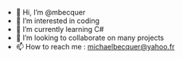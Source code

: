 - 👋 Hi, I’m @mbecquer
- 👀 I’m interested in coding
- 🌱 I’m currently learning C#
- 💞️ I’m looking to collaborate on many projects
- 📫 How to reach me : michaelbecquer@yahoo.fr

<!---
mbecquer/mbecquer is a ✨ special ✨ repository because its `README.md` (this file) appears on your GitHub profile.
You can click the Preview link to take a look at your changes.
--->
